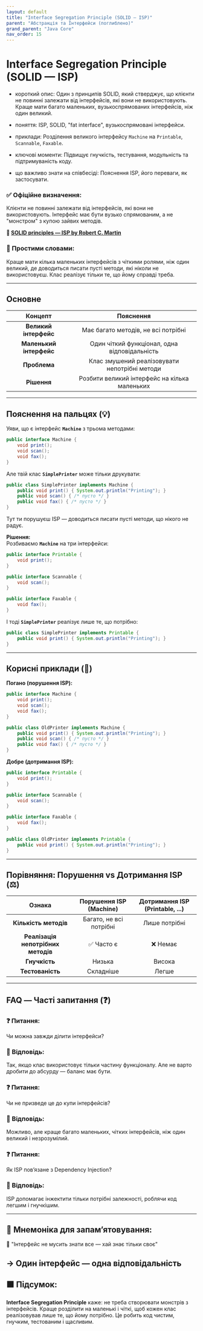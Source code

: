```yaml
---
layout: default
title: "Interface Segregation Principle (SOLID — ISP)"
parent: "Абстракція та Інтерфейси (поглиблено)"
grand_parent: "Java Core"
nav_order: 15
---
```


# Interface Segregation Principle (SOLID — ISP)

* короткий опис: Один з принципів SOLID, який стверджує, що клієнти не повинні залежати від інтерфейсів, які вони не використовують. Краще мати багато маленьких, вузькоспрямованих інтерфейсів, ніж один великий.

* поняття: ISP, SOLID, "fat interface", вузькоспрямовані інтерфейси.

* приклади: Розділення великого інтерфейсу `Machine` на `Printable`, `Scannable`, `Faxable`.

* ключові моменти: Підвищує гнучкість, тестування, модульність та підтримуваність коду.

* що важливо знати на співбесіді: Пояснення ISP, його переваги, як застосувати.

### **✅ Офіційне визначення:**

Клієнти не повинні залежати від інтерфейсів, які вони не використовують. Інтерфейс має бути вузько спрямованим, а не "монстром" з купою зайвих методів.

**🔗 [SOLID principles — ISP by Robert C. Martin](https://en.wikipedia.org/wiki/Interface_segregation_principle)**

### **🧠 Простими словами:**

Краще мати кілька маленьких інтерфейсів з чіткими ролями, ніж один великий, де доводиться писати пусті методи, які ніколи не використовуєш. Клас реалізує тільки те, що йому справді треба.

---

## **Основне**

| Концепт | Пояснення |
| :---: | :---: |
| **Великий інтерфейс** | Має багато методів, не всі потрібні |
| **Маленький інтерфейс** | Один чіткий функціонал, одна відповідальність |
| **Проблема** | Клас змушений реалізовувати непотрібні методи |
| **Рішення** | Розбити великий інтерфейс на кілька маленьких |

---

## **Пояснення на пальцях (💡)**

Уяви, що є інтерфейс **`Machine`** з трьома методами:

```java
public interface Machine {
    void print();
    void scan();
    void fax();
}
```

Але твій клас **`SimplePrinter`** може тільки друкувати:

```java
public class SimplePrinter implements Machine {
    public void print() { System.out.println("Printing"); }
    public void scan() { /* пусто */ }
    public void fax() { /* пусто */ }
}
```

Тут ти порушуєш ISP — доводиться писати пусті методи, що нікого не радує.

**Рішення:**  
Розбиваємо **`Machine`** на три інтерфейси:

```java
public interface Printable {
    void print();
}

public interface Scannable {
    void scan();
}

public interface Faxable {
    void fax();
}
```

І тоді **`SimplePrinter`** реалізує лише те, що потрібно:

```java
public class SimplePrinter implements Printable {
    public void print() { System.out.println("Printing"); }
}
```

---

## **Корисні приклади (🧪)**

**Погано (порушення ISP):**

```java
public interface Machine {
    void print();
    void scan();
    void fax();
}

public class OldPrinter implements Machine {
    public void print() { System.out.println("Printing"); }
    public void scan() { /* пусто */ }
    public void fax() { /* пусто */ }
}
```

**Добре (дотримання ISP):**

```java
public interface Printable {
    void print();
}

public interface Scannable {
    void scan();
}

public interface Faxable {
    void fax();
}

public class OldPrinter implements Printable {
    public void print() { System.out.println("Printing"); }
}
```

---

## **Порівняння: Порушення vs Дотримання ISP (⚖️)**

| Ознака | Порушення ISP (Machine) | Дотримання ISP (Printable, ...) |
| :---: | :---: | :---: |
| **Кількість методів** | Багато, не всі потрібні | Лише потрібні |
| **Реалізація непотрібних методів** | ✅ Часто є | ❌ Немає |
| **Гнучкість** | Низька | Висока |
| **Тестованість** | Складніше | Легше |

---

## **FAQ — Часті запитання (❓)**

### **❓ Питання:**

Чи можна завжди ділити інтерфейси?

### **💬 Відповідь:**

 Так, якщо клас використовує тільки частину функціоналу. Але не варто дробити до абсурду — баланс має бути.

### **❓ Питання:**

Чи не призведе це до купи інтерфейсів?

### **💬 Відповідь:**

 Можливо, але краще багато маленьких, чітких інтерфейсів, ніж один великий і незрозумілий.

### **❓ Питання:**

Як ISP пов’язане з Dependency Injection?

### **💬 Відповідь:**

 ISP допомагає інжектити тільки потрібні залежності, роблячи код легшим і гнучкішим.

---

## **🧠 Мнемоніка для запам’ятовування:**

📌 "Інтерфейс не мусить знати все — хай знає тільки своє"

-> Один інтерфейс — одна відповідальність
---

## **🟩 Підсумок:**

**Interface Segregation Principle** каже: не треба створювати монстрів з інтерфейсів. Краще розділити на маленькі і чіткі, щоб кожен клас реалізовував лише те, що йому потрібно. Це робить код чистим, гнучким, тестованим і щасливим.
